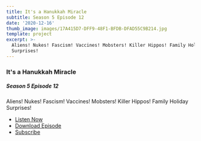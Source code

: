 ```yaml
---
title: It's a Hanukkah Miracle
subtitle: Season 5 Episode 12
date: '2020-12-16'
thumb_image: images/17A415D7-DFF9-48F1-BFDB-DFAD55C9B214.jpg
template: project
excerpt: >-
  Aliens! Nukes! Fascism! Vaccines! Mobsters! Killer Hippos! Family Holiday
  Surprises!
---
```

### It's a Hanukkah Miracle
##### Season 5 Episode 12
Aliens! Nukes! Fascism! Vaccines! Mobsters! Killer Hippos! Family Holiday Surprises!

* [Listen Now](https://oembed.libsyn.com/embed?item_id=17227982)
* [Download Episode](https://traffic.libsyn.com/secure/ashinnshow/A_Shinn_Show_Season_5_12.mp3)
* [Subscribe](http://ashinnshow.com/rss)